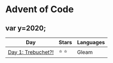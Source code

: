 # Advent of Code

## var y=2020;
| Day | Stars | Languages |
| ------ | ------ | ------ |
| [Day 1: Trebuchet?!](https://github.com/vistormu/advent_of_code/tree/master/2020/day_1) | :star: :star: | Gleam |
